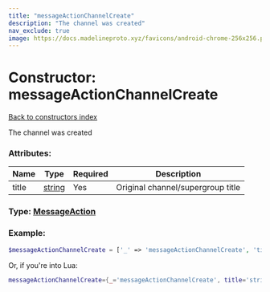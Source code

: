 ```yaml
---
title: "messageActionChannelCreate"
description: "The channel was created"
nav_exclude: true
image: https://docs.madelineproto.xyz/favicons/android-chrome-256x256.png
---
```

# Constructor: messageActionChannelCreate  
[Back to constructors index](index.md)



The channel was created

### Attributes:

| Name     |    Type       | Required | Description |
|----------|---------------|----------|-------------|
|title|[string](../types/string.md) | Yes|Original channel/supergroup title|



### Type: [MessageAction](../types/MessageAction.md)


### Example:

```php
$messageActionChannelCreate = ['_' => 'messageActionChannelCreate', 'title' => 'string'];
```  


Or, if you're into Lua:

```lua
messageActionChannelCreate={_='messageActionChannelCreate', title='string'}

```


